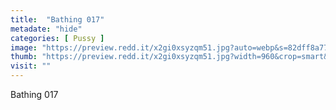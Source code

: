 ```yaml
---
title:  "Bathing 017"
metadate: "hide"
categories: [ Pussy ]
image: "https://preview.redd.it/x2gi0xsyzqm51.jpg?auto=webp&s=82dff8a77ba622d0c8e080e96bc71eb41e6b01f9"
thumb: "https://preview.redd.it/x2gi0xsyzqm51.jpg?width=960&crop=smart&auto=webp&s=40ebc73d4a32680696ecf4d217b24861e8fb36bf"
visit: ""
---
```

Bathing 017
